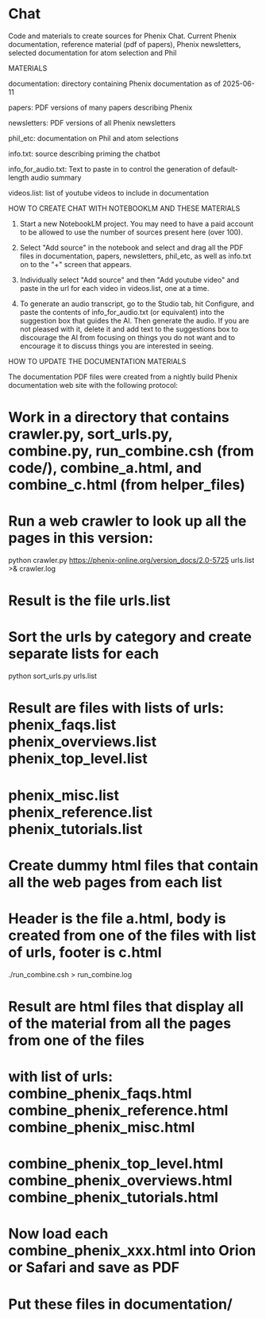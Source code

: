 # Chat
Code and materials to create sources for Phenix Chat.  Current Phenix documentation, reference material (pdf of papers), Phenix newsletters, selected documentation for atom selection and Phil

MATERIALS

documentation:  directory containing Phenix documentation as of 2025-06-11

papers:  PDF versions of many papers describing Phenix

newsletters: PDF versions of all Phenix newsletters

phil_etc: documentation on Phil and atom selections

info.txt: source describing priming the chatbot

info_for_audio.txt: Text to paste in to control the generation of default-length audio summary

videos.list:  list of youtube videos to include in documentation

HOW TO CREATE CHAT WITH NOTEBOOKLM AND THESE MATERIALS

1. Start a new NotebookLM project. You may need to have a paid account to be allowed to use the number
of sources present here (over 100).

2. Select "Add source" in the notebook and select and drag all the PDF files in documentation, papers, newsletters, phil_etc, as well as info.txt on to the "+" screen that appears.

3. Individually select "Add source" and then "Add youtube video" and paste in the url for each video in videos.list, one at a time.

4. To generate an audio transcript, go to the Studio tab, hit Configure, and paste the contents of info_for_audio.txt (or equivalent) into the suggestion box that guides the AI.  Then generate the audio. If you are not pleased with it, delete it and add text to the suggestions box to discourage the AI from focusing on things you do not want and to encourage it to discuss things you are interested in seeing.


HOW TO UPDATE THE DOCUMENTATION MATERIALS

The documentation PDF files were created from a nightly build Phenix documentation web site with the following
protocol:

# Work in a directory that contains crawler.py, sort_urls.py, combine.py, run_combine.csh (from code/), combine_a.html, and combine_c.html (from helper_files)

# Run a web crawler to look up all the pages in this version:

python crawler.py https://phenix-online.org/version_docs/2.0-5725 urls.list >& crawler.log 

# Result is the file urls.list

# Sort the urls by category and create separate lists for each
python sort_urls.py urls.list

# Result are files with lists of urls: phenix_faqs.list	phenix_overviews.list	phenix_top_level.list
# phenix_misc.list	phenix_reference.list	phenix_tutorials.list

# Create dummy html files that contain all the web pages from each list
# Header is the file a.html, body is created from one of the files with list of urls, footer is c.html
./run_combine.csh > run_combine.log

# Result are html files that display all of the material from all the pages from one of the files 
# with list of urls: combine_phenix_faqs.html	combine_phenix_reference.html combine_phenix_misc.html
# combine_phenix_top_level.html combine_phenix_overviews.html	combine_phenix_tutorials.html

# Now load each combine_phenix_xxx.html into Orion or Safari and save as PDF
# Put these files in documentation/
